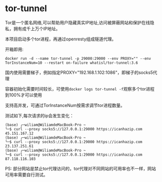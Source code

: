 # tor-tunnel

Tor是一个匿名网络,可以帮助用户隐藏真实IP地址,访问被屏蔽网站和保护在线隐私，拥有成千上万个IP地址。

本项目启动多个tor进程，再通过openresty组成隧道代理。

开箱即用:
```shell
docker run -d --name tor-tunnel -p 29000:29000 --env PROXY="" --env TorInstanceNum=10 --restart on-failure whatisl/tor-tunnel:3.6
```
国内使用需要梯子，例如指定PROXY="192.168.1.102:1086"，即梯子的socks5代理

容器初始化需要时间较长，可使用`docker logs tor-tunnel -f`观察多个tor进程到100%才可以使用

支持高并发，可通过TorInstanceNum按需求调节tor进程数量。


测试如下,每次请求的ip会发生变化：
```shell
(base) ╭─wiliam@WiliamdeMacBook-Pro ~
╰─$ curl --proxy socks5://127.0.0.1:29000 https://icanhazip.com
45.151.167.12
(base) ╭─wiliam@WiliamdeMacBook-Pro ~
╰─$ curl --proxy socks5://127.0.0.1:29000 https://icanhazip.com
23.137.251.61
(base) ╭─wiliam@WiliamdeMacBook-Pro ~
╰─$ curl --proxy socks5://127.0.0.1:29000 https://icanhazip.com
87.118.116.103
```

PS: 部分网站是禁止tor代理访问的，tor代理对不同网站的可用率也不一样，网站可用率需要自行测试。
